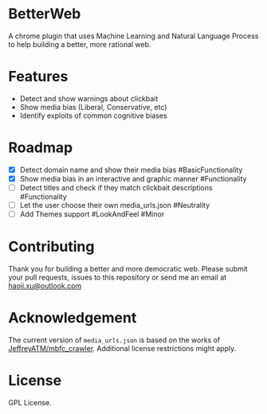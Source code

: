 # BetterWeb
A chrome plugin that uses Machine Learning and Natural Language Process to help building a better, more rational web.

# Features
- Detect and show warnings about clickbait
- Show media bias (Liberal, Conservative, etc)
- Identify exploits of common cognitive biases

# Roadmap
- [x] Detect domain name and show their media bias #BasicFunctionality
- [x] Show media bias in an interactive and graphic manner #Functionality
- [ ] Detect titles and check if they match clickbait descriptions #Functionality
- [ ] Let the user choose their own media_urls.json #Neutrality
- [ ] Add Themes support #LookAndFeel #Minor

# Contributing
Thank you for building a better and more democratic web. Please submit your pull requests, issues to this repository or send me an email at haoji.xu@outlook.com

# Acknowledgement
The current version of `media_urls.json` is based on the works of [JeffreyATM/mbfc_crawler](https://github.com/JeffreyATW/mbfc_crawler). Additional license restrictions might apply.

# License
GPL License.
